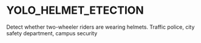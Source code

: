 # YOLO_HELMET_ETECTION
Detect whether two-wheeler riders are wearing helmets. Traffic police, city safety department, campus security
